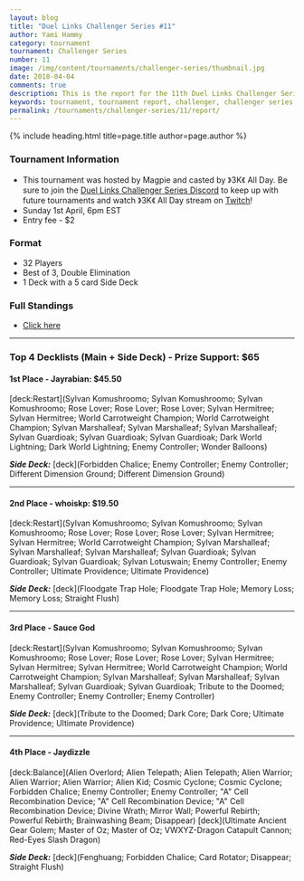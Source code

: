 ```yaml
---
layout: blog
title: "Duel Links Challenger Series #11"
author: Yami Hammy
category: tournament
tournament: Challenger Series
number: 11
image: /img/content/tournaments/challenger-series/thumbnail.jpg
date: 2018-04-04
comments: true
description: This is the report for the 11th Duel Links Challenger Series Tournament, check out the top players and their decks here!
keywords: tournament, tournament report, challenger, challenger series
permalink: /tournaments/challenger-series/11/report/
---
```


{% include heading.html title=page.title author=page.author %}

### Tournament Information 
- This tournament was hosted by Magpie and casted by 》3K《 All Day. Be sure to join the [Duel Links Challenger Series Discord](https://discord.gg/bqDZqMM) to keep up with future tournaments and watch 》3K《 All Day stream on [Twitch](https://www.twitch.tv/3kallday)!
- Sunday 1st April, 6pm EST
- Entry fee - $2 

### Format
- 32 Players
- Best of 3, Double Elimination
- 1 Deck with a 5 card Side Deck

### Full Standings
- [Click here](https://smash.gg/tournament/duel-links-challenger-series-11-1/events/dlcs11/standings)

---

### Top 4 Decklists (Main + Side Deck) - Prize Support: $65

#### 1st Place - Jayrabian: $45.50

[deck:Restart](Sylvan Komushroomo; Sylvan Komushroomo; Sylvan Komushroomo; Rose Lover; Rose Lover; Rose Lover; Sylvan Hermitree; Sylvan Hermitree; World Carrotweight Champion; World Carrotweight Champion; Sylvan Marshalleaf; Sylvan Marshalleaf; Sylvan Marshalleaf; Sylvan Guardioak; Sylvan Guardioak; Sylvan Guardioak; Dark World Lightning; Dark World Lightning; Enemy Controller; Wonder Balloons)

***Side Deck:***
[deck](Forbidden Chalice; Enemy Controller; Enemy Controller; Different Dimension Ground; Different Dimension Ground)

---

#### 2nd Place - whoiskp: $19.50

[deck:Restart](Sylvan Komushroomo; Sylvan Komushroomo; Sylvan Komushroomo; Rose Lover; Rose Lover; Rose Lover; Sylvan Hermitree; Sylvan Hermitree; World Carrotweight Champion; Sylvan Marshalleaf; Sylvan Marshalleaf; Sylvan Marshalleaf; Sylvan Guardioak; Sylvan Guardioak; Sylvan Guardioak; Sylvan Lotuswain; Enemy Controller; Enemy Controller; Ultimate Providence; Ultimate Providence)

***Side Deck:***
[deck](Floodgate Trap Hole; Floodgate Trap Hole; Memory Loss; Memory Loss; Straight Flush) 

---

#### 3rd Place - Sauce God

[deck:Restart](Sylvan Komushroomo; Sylvan Komushroomo; Sylvan Komushroomo; Rose Lover; Rose Lover; Rose Lover; Sylvan Hermitree; Sylvan Hermitree; Sylvan Hermitree; World Carrotweight Champion; World Carrotweight Champion; Sylvan Marshalleaf; Sylvan Marshalleaf; Sylvan Marshalleaf; Sylvan Guardioak; Sylvan Guardioak; Tribute to the Doomed; Enemy Controller; Enemy Controller; Enemy Controller)

***Side Deck:***
[deck](Tribute to the Doomed; Dark Core; Dark Core; Ultimate Providence; Ultimate Providence)

---

#### 4th Place - Jaydizzle

[deck:Balance](Alien Overlord; Alien Telepath; Alien Telepath; Alien Warrior; Alien Warrior; Alien Warrior; Alien Kid; Cosmic Cyclone; Cosmic Cyclone; Forbidden Chalice; Enemy Controller; Enemy Controller; "A" Cell Recombination Device; "A" Cell Recombination Device; "A" Cell Recombination Device; Divine Wrath; Mirror Wall; Powerful Rebirth; Powerful Rebirth; Brainwashing Beam; Disappear)
[deck](Ultimate Ancient Gear Golem; Master of Oz; Master of Oz; VWXYZ-Dragon Catapult Cannon; Red-Eyes Slash Dragon)

***Side Deck:***
[deck](Fenghuang; Forbidden Chalice; Card Rotator; Disappear; Straight Flush)
